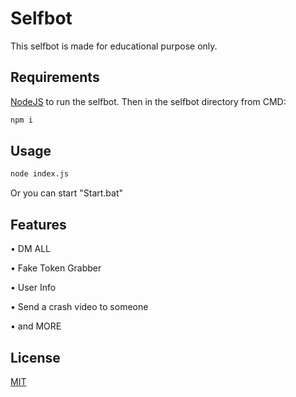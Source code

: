 # Selfbot

This selfbot is made for educational purpose only.

## Requirements

[NodeJS](https://nodejs.org/) to run the selfbot.
Then in the selfbot directory from CMD:
```bash
npm i
```

## Usage

```bash
node index.js
```
Or you can start "Start.bat"
## Features
• DM ALL

• Fake Token Grabber

• User Info

• Send a crash video to someone

• and MORE

## License
[MIT](https://choosealicense.com/licenses/mit/)
